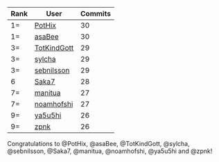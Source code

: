 | Rank | User | Commits |
|------|------|---------|
|1=|[PotHix](https://github.com/PotHix)|30|
|1=|[asaBee](https://github.com/asaBee)|30|
|3=|[TotKindGott](https://github.com/TotKindGott)|29|
|3=|[sylcha](https://github.com/sylcha)|29|
|3=|[sebnilsson](https://github.com/sebnilsson)|29|
|6|[Saka7](https://github.com/Saka7)|28|
|7=|[manitua](https://github.com/manitua)|27|
|7=|[noamhofshi](https://github.com/noamhofshi)|27|
|9=|[ya5u5hi](https://github.com/ya5u5hi)|26|
|9=|[zpnk](https://github.com/zpnk)|26|

Congratulations to @PotHix, @asaBee, @TotKindGott, @sylcha, @sebnilsson, @Saka7, @manitua, @noamhofshi, @ya5u5hi and @zpnk!